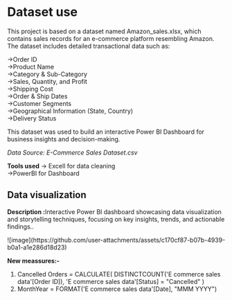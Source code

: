 <h1>Dataset use</h1>
This project is based on a dataset named Amazon_sales.xlsx, which contains sales records for an e-commerce platform resembling Amazon. The dataset includes detailed transactional data such as: 

->Order ID<br>
->Product Name<br>
->Category & Sub-Category<br>
->Sales, Quantity, and Profit<br>
->Shipping Cost<br>
->Order & Ship Dates<br>
->Customer Segments<br>
->Geographical Information (State, Country)<br>
->Delivery Status<br>

This dataset was used to build an interactive Power BI Dashboard for business insights and decision-making.<br>

<i> Data Source: E-Commerce Sales Dataset.csv </i> 

**Tools used**
-> Excell for data cleaning<br>
->PowerBI for Dashboard 

<h2>Data visualization</h2>
<p><strong> Description :</strong>Interactive Power BI dashboard showcasing data visualization and storytelling techniques, focusing on key insights, trends, and actionable findings..</p>
![image](https://github.com/user-attachments/assets/c170cf87-b07b-4939-b0a1-a1e286d18d23)

**New meassures:-**

1. Cancelled Orders = 
CALCULATE(
    DISTINCTCOUNT('E commerce sales data'[Order ID]),
    'E commerce sales data'[Status] = "Cancelled"
)<br>
2. MonthYear = FORMAT('E commerce sales data'[Date], "MMM YYYY") 

